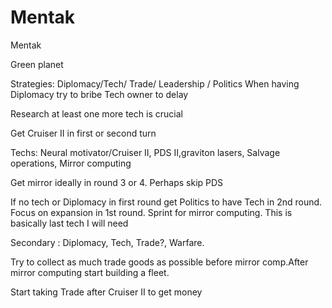 # Mentak

Mentak

Green planet 

Strategies: Diplomacy/Tech/ Trade/ Leadership / Politics
When having Diplomacy try to bribe Tech owner to delay 

Research at least one more tech is crucial

Get Cruiser II in first or second turn

Techs: Neural motivator/Cruiser II, PDS II,graviton lasers, Salvage operations, Mirror computing 

Get mirror ideally in round 3 or 4. Perhaps skip PDS

If no tech or Diplomacy in first round get Politics to have Tech in 2nd round. Focus on expansion in 1st round. Sprint for mirror computing. This is basically last tech I will need

Secondary : Diplomacy, Tech, Trade?, Warfare. 

Try to collect as much trade goods as possible before mirror comp.After mirror computing start building a fleet.

Start taking Trade after Cruiser II to get money 

